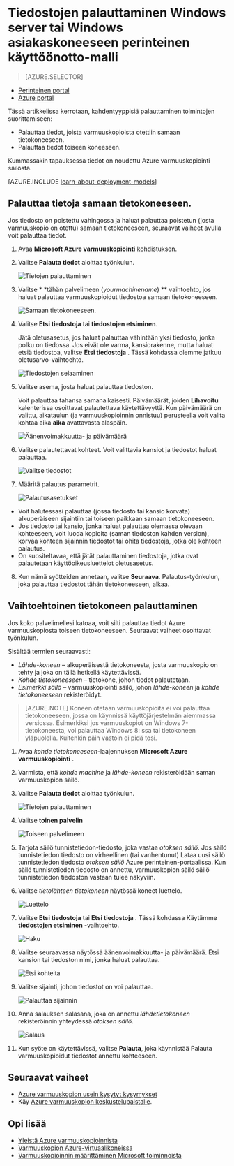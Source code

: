 <properties
   pageTitle="Palauttaa tiedot Windows Server- tai Windows-asiakasohjelman perinteinen käyttöönoton mallin azuren | Microsoft Azure"
   description="Opi palauttamaan Windows Server- tai Windows-asiakasohjelmaa."
   services="backup"
   documentationCenter=""
   authors="saurabhsensharma"
   manager="shivamg"
   editor=""/>

<tags
   ms.service="backup"
   ms.workload="storage-backup-recovery"
     ms.tgt_pltfrm="na"
     ms.devlang="na"
     ms.topic="article"
     ms.date="08/02/2016"
     ms.author="trinadhk; jimpark; markgal;"/>

# <a name="restore-files-to-a-windows-server-or-windows-client-machine-using-the-classic-deployment-model"></a>Tiedostojen palauttaminen Windows server tai Windows asiakaskoneeseen perinteinen käyttöönotto-malli

> [AZURE.SELECTOR]
- [Perinteinen portal](backup-azure-restore-windows-server-classic.md)
- [Azure portal](backup-azure-restore-windows-server.md)

Tässä artikkelissa kerrotaan, kahdentyyppisiä palauttaminen toimintojen suorittamiseen:

- Palauttaa tiedot, joista varmuuskopioista otettiin samaan tietokoneeseen.
- Palauttaa tiedot toiseen koneeseen.

Kummassakin tapauksessa tiedot on noudettu Azure varmuuskopiointi säilöstä.

[AZURE.INCLUDE [learn-about-deployment-models](../../includes/learn-about-deployment-models-classic-include.md)]

## <a name="recover-data-to-the-same-machine"></a>Palauttaa tietoja samaan tietokoneeseen.
Jos tiedosto on poistettu vahingossa ja haluat palauttaa poistetun (josta varmuuskopio on otettu) samaan tietokoneeseen, seuraavat vaiheet avulla voit palauttaa tiedot.

1. Avaa **Microsoft Azure varmuuskopiointi** kohdistuksen.
2. Valitse **Palauta tiedot** aloittaa työnkulun.

    ![Tietojen palauttaminen](./media/backup-azure-restore-windows-server-classic/recover.png)

3. Valitse * *tähän palvelimeen (*yourmachinename*) ** vaihtoehto, jos haluat palauttaa varmuuskopioidut tiedostoa samaan tietokoneeseen.

    ![Samaan tietokoneeseen.](./media/backup-azure-restore-windows-server-classic/samemachine.png)

4. Valitse **Etsi tiedostoja** tai **tiedostojen etsiminen**.

    Jätä oletusasetus, jos haluat palauttaa vähintään yksi tiedosto, jonka polku on tiedossa. Jos eivät ole varma, kansiorakenne, mutta haluat etsiä tiedostoa, valitse **Etsi tiedostoja** . Tässä kohdassa olemme jatkuu oletusarvo-vaihtoehto.

    ![Tiedostojen selaaminen](./media/backup-azure-restore-windows-server-classic/browseandsearch.png)

5. Valitse asema, josta haluat palauttaa tiedoston.

    Voit palauttaa tahansa samanaikaisesti. Päivämäärät, joiden **Lihavoitu** kalenterissa osoittavat palautettava käytettävyyttä. Kun päivämäärä on valittu, aikataulun (ja varmuuskopioinnin onnistuu) perusteella voit valita kohtaa aika **aika** avattavasta alaspäin.

    ![Äänenvoimakkuutta- ja päivämäärä](./media/backup-azure-restore-windows-server-classic/volanddate.png)

6. Valitse palautettavat kohteet. Voit valittavia kansiot ja tiedostot haluat palauttaa.

    ![Valitse tiedostot](./media/backup-azure-restore-windows-server-classic/selectfiles.png)

7. Määritä palautus parametrit.

    ![Palautusasetukset](./media/backup-azure-restore-windows-server-classic/recoveroptions.png)

  - Voit halutessasi palauttaa (jossa tiedosto tai kansio korvata) alkuperäiseen sijaintiin tai toiseen paikkaan samaan tietokoneeseen.
  - Jos tiedosto tai kansio, jonka haluat palauttaa olemassa olevaan kohteeseen, voit luoda kopioita (saman tiedoston kahden version), korvaa kohteen sijainnin tiedostot tai ohita tiedostoja, jotka ole kohteen palautus.
  - On suositeltavaa, että jätät palauttaminen tiedostoja, jotka ovat palautetaan käyttöoikeusluettelot oletusasetus.

8. Kun nämä syötteiden annetaan, valitse **Seuraava**. Palautus-työnkulun, joka palauttaa tiedostot tähän tietokoneeseen, alkaa.

## <a name="recover-to-an-alternate-machine"></a>Vaihtoehtoinen tietokoneen palauttaminen
Jos koko palvelimellesi katoaa, voit silti palauttaa tiedot Azure varmuuskopiosta toiseen tietokoneeseen. Seuraavat vaiheet osoittavat työnkulun.  

Sisältää termien seuraavasti:

- *Lähde-koneen* – alkuperäisestä tietokoneesta, josta varmuuskopio on tehty ja joka on tällä hetkellä käytettävissä.
- *Kohde tietokoneeseen* – tietokone, johon tiedot palautetaan.
- *Esimerkki säilö* – varmuuskopiointi säilö, johon *lähde-koneen* ja *kohde tietokoneeseen* rekisteröidyt. <br/>

> [AZURE.NOTE] Koneen otetaan varmuuskopioita ei voi palauttaa tietokoneeseen, jossa on käynnissä käyttöjärjestelmän aiemmassa versiossa. Esimerkiksi jos varmuuskopiot on Windows 7-tietokoneesta, voi palauttaa Windows 8: ssa tai tietokoneen yläpuolella. Kuitenkin päin vastoin ei pidä tosi.

1. Avaa *kohde tietokoneeseen*-laajennuksen **Microsoft Azure varmuuskopiointi** .
2. Varmista, että *kohde machine* ja *lähde-koneen* rekisteröidään saman varmuuskopion säilö.
3. Valitse **Palauta tiedot** aloittaa työnkulun.

    ![Tietojen palauttaminen](./media/backup-azure-restore-windows-server-classic/recover.png)

4. Valitse **toinen palvelin**

    ![Toiseen palvelimeen](./media/backup-azure-restore-windows-server-classic/anotherserver.png)

5. Tarjota säilö tunnistetiedon-tiedosto, joka vastaa *otoksen säilö*. Jos säilö tunnistetiedon tiedosto on virheellinen (tai vanhentunut) Lataa uusi säilö tunnistetiedon tiedosto *otoksen säilö* Azure perinteinen-portaalissa. Kun säilö tunnistetiedon tiedosto on annettu, varmuuskopion säilö säilö tunnistetiedon tiedoston vastaan tulee näkyviin.

6. Valitse *tietolähteen tietokoneen* näytössä koneet luettelo.

    ![Luettelo](./media/backup-azure-restore-windows-server-classic/machinelist.png)

7. Valitse **Etsi tiedostoja** tai **Etsi tiedostoja** . Tässä kohdassa Käytämme **tiedostojen etsiminen** -vaihtoehto.

    ![Haku](./media/backup-azure-restore-windows-server-classic/search.png)

8. Valitse seuraavassa näytössä äänenvoimakkuutta- ja päivämäärä. Etsi kansion tai tiedoston nimi, jonka haluat palauttaa.

    ![Etsi kohteita](./media/backup-azure-restore-windows-server-classic/searchitems.png)

9. Valitse sijainti, johon tiedostot on voi palauttaa.

    ![Palauttaa sijainnin](./media/backup-azure-restore-windows-server-classic/restorelocation.png)

10. Anna salauksen salasana, joka on annettu *lähdetietokoneen* rekisteröinnin yhteydessä *otoksen säilö*.

    ![Salaus](./media/backup-azure-restore-windows-server-classic/encryption.png)

11. Kun syöte on käytettävissä, valitse **Palauta**, joka käynnistää Palauta varmuuskopioidut tiedostot annettu kohteeseen.

## <a name="next-steps"></a>Seuraavat vaiheet
- [Azure varmuuskopion usein kysytyt kysymykset](backup-azure-backup-faq.md)
- Käy [Azure varmuuskopion keskustelupalstalle](http://go.microsoft.com/fwlink/p/?LinkId=290933).

## <a name="learn-more"></a>Opi lisää
- [Yleistä Azure varmuuskopioinnista](http://go.microsoft.com/fwlink/p/?LinkId=222425)
- [Varmuuskopion Azure-virtuaalikoneissa](backup-azure-vms-introduction.md)
- [Varmuuskopioinnin määrittäminen Microsoft toiminnoista](backup-azure-dpm-introduction.md)
